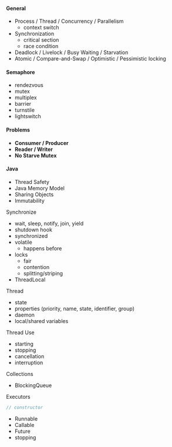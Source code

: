 #### General
- Process / Thread / Concurrency / Parallelism
  - context switch
- Synchronization
  - critical section
  - race condition
- Deadlock / Livelock / Busy Waiting / Starvation
- Atomic / Compare-and-Swap / Optimistic / Pessimistic locking


#### Semaphore
- rendezvous
- mutex
- multiplex
- barrier
- turnstile
- lightswitch
 
 
#### Problems
 - __Consumer / Producer__
 - __Reader / Writer__
 - __No Starve Mutex__
 
 
#### Java
- Thread Safety
- Java Memory Model 
- Sharing Objects
- Immutability

Synchronize
- wait, sleep, notify, join, yield
- shutdown hook
- synchronized
- volatile
  - happens before
- locks
  - fair
  - contention
  - splitting/striping
- ThreadLocal


Thread
 - state
 - properties (priority, name, state, identifier, group)
 - daemon
 - local/shared variables
 
 
Thread Use
- starting
- stopping
 - cancellation
 - interruption


Collections
 - BlockingQueue

Executors
```java
// constructor
```
 - Runnable
 - Callable
 - Future
 - stopping